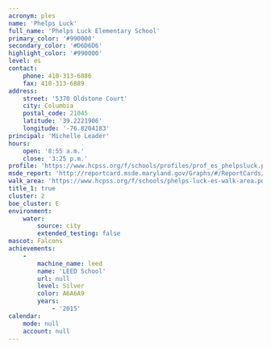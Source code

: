 ```yaml
---
acronym: ples
name: 'Phelps Luck'
full_name: 'Phelps Luck Elementary School'
primary_color: '#990000'
secondary_color: '#D6D6D6'
highlight_color: '#990000'
level: es
contact:
    phone: 410-313-6886
    fax: 410-313-6889
address:
    street: '5370 Oldstone Court'
    city: Columbia
    postal_code: 21045
    latitude: '39.2221906'
    longitude: '-76.8204183'
principal: 'Michelle Leader'
hours:
    open: '8:55 a.m.'
    close: '3:25 p.m.'
profile: 'https://www.hcpss.org/f/schools/profiles/prof_es_phelpsluck.pdf'
msde_report: 'http://reportcard.msde.maryland.gov/Graphs/#/ReportCards/ReportCardSchool/1//1/13/0612/'
walk_area: 'https://www.hcpss.org/f/schools/phelps-luck-es-walk-area.pdf'
title_1: true
cluster: 2
boe_cluster: E
environment:
    water:
        source: city
        extended_testing: false
mascot: Falcons
achievements:
    -
        machine_name: leed
        name: 'LEED School'
        url: null
        level: Silver
        color: A6A6A9
        years:
            - '2015'
calendar:
    mode: null
    account: null
---
```

